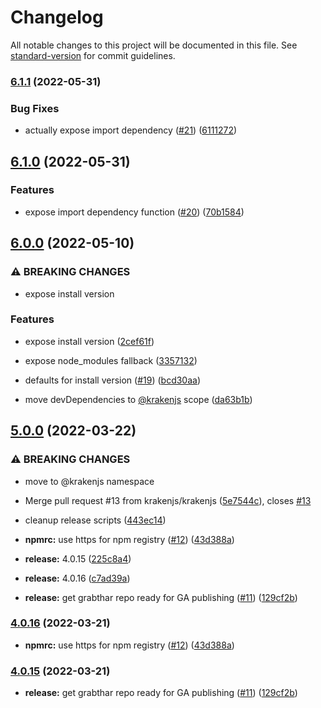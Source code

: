 # Changelog

All notable changes to this project will be documented in this file. See [standard-version](https://github.com/conventional-changelog/standard-version) for commit guidelines.

### [6.1.1](https://github.com/krakenjs/grabthar/compare/v6.1.0...v6.1.1) (2022-05-31)


### Bug Fixes

* actually expose import dependency ([#21](https://github.com/krakenjs/grabthar/issues/21)) ([6111272](https://github.com/krakenjs/grabthar/commit/6111272e6718f78efa061dbfe46128178cf915d7))

## [6.1.0](https://github.com/krakenjs/grabthar/compare/v6.0.0...v6.1.0) (2022-05-31)


### Features

* expose import dependency function ([#20](https://github.com/krakenjs/grabthar/issues/20)) ([70b1584](https://github.com/krakenjs/grabthar/commit/70b15841dca3de303a94083f5b3e5d9cdcb58751))

## [6.0.0](https://github.com/krakenjs/grabthar/compare/v5.0.0...v6.0.0) (2022-05-10)


### ⚠ BREAKING CHANGES

* expose install version

### Features

* expose install version ([2cef61f](https://github.com/krakenjs/grabthar/commit/2cef61fb784724934d617adb55ece41e376310b4))
* expose node_modules fallback ([3357132](https://github.com/krakenjs/grabthar/commit/3357132dd94103329a6347b711946046335d554f))


* defaults for install version ([#19](https://github.com/krakenjs/grabthar/issues/19)) ([bcd30aa](https://github.com/krakenjs/grabthar/commit/bcd30aab03f7fcbe8cfadc4c58e562686743af63))
* move devDependencies to [@krakenjs](https://github.com/krakenjs) scope ([da63b1b](https://github.com/krakenjs/grabthar/commit/da63b1b46bf6a1fe8903f07dac0dce5d2d79a3a5))

## [5.0.0](https://github.com/krakenjs/grabthar/compare/v4.0.14...v5.0.0) (2022-03-22)


### ⚠ BREAKING CHANGES

* move to @krakenjs namespace

* Merge pull request #13 from krakenjs/krakenjs ([5e7544c](https://github.com/krakenjs/grabthar/commit/5e7544cc63bec1b705bb01be54992eec30498a05)), closes [#13](https://github.com/krakenjs/grabthar/issues/13)
* cleanup release scripts ([443ec14](https://github.com/krakenjs/grabthar/commit/443ec14aab7764596ca62bda07d296de0ec65829))
* **npmrc:** use https for npm registry ([#12](https://github.com/krakenjs/grabthar/issues/12)) ([43d388a](https://github.com/krakenjs/grabthar/commit/43d388a23f10b11c5d9937108989ccf66f6eea23))
* **release:** 4.0.15 ([225c8a4](https://github.com/krakenjs/grabthar/commit/225c8a4aafa0bedf2f2e81c8d09308d7f90321d1))
* **release:** 4.0.16 ([c7ad39a](https://github.com/krakenjs/grabthar/commit/c7ad39ae379668d89f1eb2baa6ab5703e5eba71b))
* **release:** get grabthar repo ready for GA publishing ([#11](https://github.com/krakenjs/grabthar/issues/11)) ([129cf2b](https://github.com/krakenjs/grabthar/commit/129cf2bee75ceab5bcf6ccb42d253bfd73ceb40a))

### [4.0.16](https://github.com/krakenjs/grabthar/compare/v4.0.15...v4.0.16) (2022-03-21)


* **npmrc:** use https for npm registry ([#12](https://github.com/krakenjs/grabthar/issues/12)) ([43d388a](https://github.com/krakenjs/grabthar/commit/43d388a23f10b11c5d9937108989ccf66f6eea23))

### [4.0.15](https://github.com/krakenjs/grabthar/compare/v4.0.14...v4.0.15) (2022-03-21)


* **release:** get grabthar repo ready for GA publishing ([#11](https://github.com/krakenjs/grabthar/issues/11)) ([129cf2b](https://github.com/krakenjs/grabthar/commit/129cf2bee75ceab5bcf6ccb42d253bfd73ceb40a))
